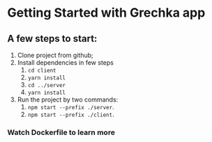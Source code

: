 # Getting Started with Grechka app

## A few steps to start:

1. Clone project from github;
2. Install dependencies in few steps
    1. `cd client`
    2. `yarn install`
    3. `cd ../server`
    4. `yarn install`
3. Run the project by two commands:
   1. `npm start --prefix ./server`.
   2. `npm start --prefix ./client`.
    
### Watch Dockerfile to learn more
